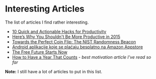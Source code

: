 # Interesting Articles

The list of articles I find rather interesting.

* [10 Quick and Actionable Hacks for Productivity](http://blog.notesmartly.com/10-quick-and-actionable-tips-for-productivity/)
* [Here’s Why You Shouldn't Be More Productive in 2015](https://www.linkedin.com/pulse/heres-why-you-shouldnt-more-tim-metz)
* [Towards the Perfect Coin Flip: The NIST Randomness Beacon](http://hackaday.com/2014/12/19/nist-randomness-beacon/)
* [Android aplikacije koje se plaćaju besplatno na Amazon Appstore](http://kompjuteras.com/android-aplikacije-koje-se-placaju-besplatno-na-amazon-appstore/)
* [The Free Future Starts Now](http://www.brandxindustries.com/blog/2014/12/4/the-free-future-starts-now)
* [How to Have a Year That Counts](https://medium.com/bad-words/how-to-have-a-year-that-counts-ee7e8d196b48) - _best motivation article I've read so far_

**Note:** I still have a lot of articles to put in this list.
